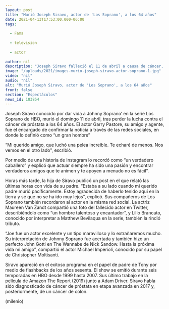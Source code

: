 ```yaml
---
layout: post
title: "Murió Joseph Siravo, actor de 'Los Soprano', a los 64 años"
date: 2021-04-13T17:53:00.000-06:00
tags:
  
  - Fama
  
  - television
  
  - actor
  
author: nil
description: "Joseph Siravo falleció el 11 de abril a causa de cáncer, enfermedad con la que vivía desde 2017. "
image: "/uploads/2021/images-murio-joseph-siravo-actor-soprano-1.jpg"
video: "nil"
audio: "nil"
alt: "Murió Joseph Siravo, actor de 'Los Soprano', a los 64 años"
front: false
section: "Espectáculos"
news_id: 183854
---
```


Joseph Siravo conocido por dar vida a Johnny Soprano’ en la serie Los Soprano de HBO, murió el domingo 11 de abril, tras perder la lucha contra el cáncer de próstata a los 64 años. El actor Garry Pastore, su amigo y agente, fue el encargado de confirmar la noticia a través de las redes sociales, en donde lo definió como “un gran hombre” 

“Mi querido amigo, que luchó una pelea increíble. Te echaré de menos. Nos vemos en el otro lado", escribió.  

Por medio de una historia de Instagram lo recordó como “un verdadero caballero” y explicó que actuar siempre ha sido una pasión y encontrar verdaderos amigos que te animen y te apoyen a menudo no es fácil”. 

Horas más tarde, la hija de Siravo publicó un post en el que relató las últimas horas con vida de su padre.  “Estaba a su lado cuando mi querido padre murió pacíficamente. Estoy agradecida de haberlo tenido aquí en la tierra y sé que no se ha ido muy lejos", explicó. Sus compañeros de Los Soprano también recordaron al actor en la misma red social. La actriz Maureen Van Zandt compartió una foto del fallecido actor en Twitter, describiéndolo como “un hombre talentoso y encantador”, y Lillo Brancato, conocido por interpretar a Matthew Bevilaqua en la serie, también la rindió tributo. 

“Joe fue un actor excelente y un tipo maravilloso y lo extrañaremos mucho. Su interpretación de Johnny Soprano fue acertada y también hizo un perfecto John Gotti en The Wannabe de Nick Sandow. Hasta la próxima vida mi amigo”, compartió el actor Michael Imperioli, conocido por su papel de Christopher Moltisanti. 


Siravo apareció en el exitoso programa en el papel de padre de Tony por medio de flashbacks de los años sesenta. El show se emitió durante seis temporadas en HBO desde 1999 hasta 2007. Sus último trabajo en la película de Amazon The Report (2019) junto a Adam Driver. Siravo había sido diagnosticado de cáncer de próstata en etapa avanzada en 2017 y, posteriormente, de un cáncer de colon.

(milenio)